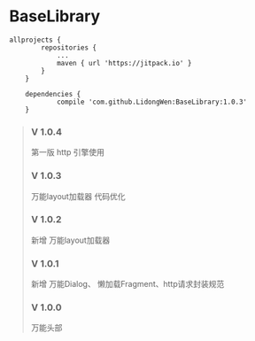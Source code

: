 # BaseLibrary
```
allprojects {
		repositories {
			...
			maven { url 'https://jitpack.io' }
		}
	}
```

```
	dependencies {
	        compile 'com.github.LidongWen:BaseLibrary:1.0.3'
	}
  ```
  

> ### V 1.0.4
> 第一版 http 引擎使用
  > ### V 1.0.3
  > 万能layout加载器 代码优化
> ### V 1.0.2
> 新增 万能layout加载器
> ### V 1.0.1
> 新增 万能Dialog、 懒加载Fragment、http请求封装规范
> ###  V 1.0.0
>  万能头部

